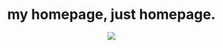 
<h1 align="center">my homepage, just homepage.</h1>
<p align="center">
  <a href="https://skillicons.dev">
    <img src="https://skillicons.dev/icons?i=html,css,js,py,c,linux,debian,neovim" />
  </a>
</p>
